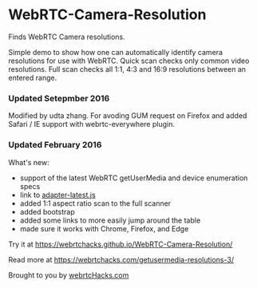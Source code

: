 WebRTC-Camera-Resolution
========================

Finds WebRTC Camera resolutions.

Simple demo to show how one can automatically identify camera resolutions for use with WebRTC.
Quick scan checks only common video resolutions.
Full scan checks all 1:1, 4:3 and 16:9 resolutions between an entered range.

### Updated Setepmber 2016
Modified by udta zhang. For avoding GUM request on Firefox and added Safari / IE support with webrtc-everywhere plugin. 

### Updated February 2016

What's new:
* support of the latest WebRTC getUserMedia and device enumeration specs
* link to [adapter-latest.js](https://webrtc.github.io/adapter/adapter-latest.js)
* added 1:1 aspect ratio scan to the full scanner
* added bootstrap
* added some links to more easily jump around the table
* made sure it works with Chrome, Firefox, and Edge
 
Try it at https://webrtchacks.github.io/WebRTC-Camera-Resolution/

Read more at https://webrtchacks.com/getusermedia-resolutions-3/
 
Brought to you by [webrtcHacks.com](http://webrtchacks.com)


